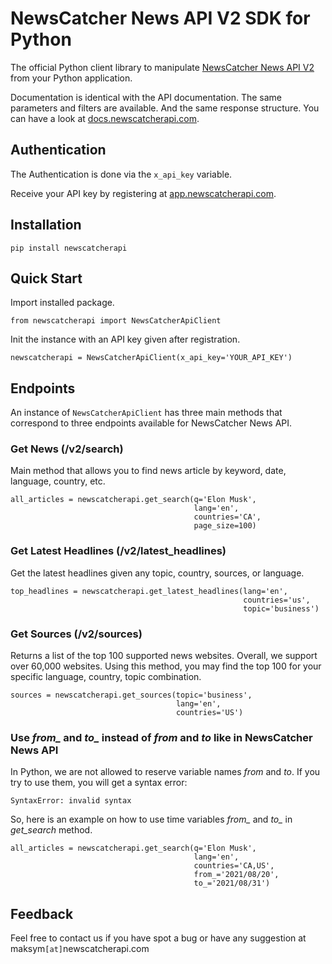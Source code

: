 # NewsCatcher News API V2 SDK for Python

The official Python client library to manipulate [NewsCatcher News API V2](https://newscatcherapi.com/news-api) from your Python application.

Documentation is identical with the API documentation. The same parameters and filters are available. 
And the same response structure. You can have a look at [docs.newscatcherapi.com](https://docs.newscatcherapi.com).

## Authentication

The Authentication is done via the `x_api_key` variable.

Receive your API key by registering at [app.newscatcherapi.com](https://app.newscatcherapi.com).

## Installation
```pip install newscatcherapi```

## Quick Start
Import installed package.

`````from newscatcherapi import NewsCatcherApiClient`````

Init the instance with an API key given after registration.

````newscatcherapi = NewsCatcherApiClient(x_api_key='YOUR_API_KEY') ````

## Endpoints
An instance of `NewsCatcherApiClient` has three main methods that correspond to three endpoints available for NewsCatcher News API.

### Get News (/v2/search)
Main method that allows you to find news article by keyword, date, language, country, etc.

```
all_articles = newscatcherapi.get_search(q='Elon Musk',
                                         lang='en',
                                         countries='CA',
                                         page_size=100)
```

### Get Latest Headlines (/v2/latest_headlines)
Get the latest headlines given any topic, country, sources, or language.

```
top_headlines = newscatcherapi.get_latest_headlines(lang='en',
                                                    countries='us',
                                                    topic='business')
 ```

### Get Sources (/v2/sources)
Returns a list of the top 100 supported news websites. Overall, we support over 60,000 websites. Using this method, you may find the top 100 for your specific language, country, topic combination.

```
sources = newscatcherapi.get_sources(topic='business',
                                     lang='en',
                                     countries='US')
 ```


### Use *from_* and *to_* instead of *from* and *to* like in NewsCatcher News API
In Python, we are not allowed to reserve variable names *from* and *to*. If you try to use them, you will get a syntax error:

```SyntaxError: invalid syntax``` 

So, here is an example on how to use time variables *from_* and *to_* in *get_search* method.

```
all_articles = newscatcherapi.get_search(q='Elon Musk',
                                         lang='en',
                                         countries='CA,US',
                                         from_='2021/08/20',
                                         to_='2021/08/31')
```

## Feedback

Feel free to contact us if you have spot a bug or have any suggestion at maksym`[at]`newscatcherapi.com
